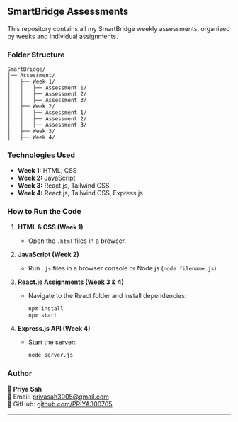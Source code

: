 

## **SmartBridge Assessments**  
This repository contains all my SmartBridge weekly assessments, organized by weeks and individual assignments.  

### **Folder Structure**  
```
SmartBridge/
│── Assessment/
│   ├── Week 1/
│   │   ├── Assessment 1/
│   │   ├── Assessment 2/
│   │   ├── Assessment 3/
│   ├── Week 2/
│   │   ├── Assessment 1/
│   │   ├── Assessment 2/
│   │   ├── Assessment 3/
│   ├── Week 3/
│   ├── Week 4/
```

### **Technologies Used**  
- **Week 1:** HTML, CSS  
- **Week 2:** JavaScript  
- **Week 3:** React.js, Tailwind CSS  
- **Week 4:** React.js, Tailwind CSS, Express.js  

### **How to Run the Code**  
1. **HTML & CSS (Week 1)**  
   - Open the `.html` files in a browser.  

2. **JavaScript (Week 2)**  
   - Run `.js` files in a browser console or Node.js (`node filename.js`).  

3. **React.js Assignments (Week 3 & 4)**  
   - Navigate to the React folder and install dependencies:  
     ```bash
     npm install
     npm start
     ```  

4. **Express.js API (Week 4)**  
   - Start the server:  
     ```bash
     node server.js
     ```  

### **Author**  
👤 **Priya Sah**  
📧 Email: priyasah3005@gmail.com  
🔗 GitHub: [github.com/PRIYA300705](https://github.com/PRIYA300705)  

---
